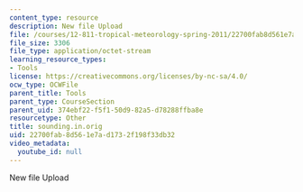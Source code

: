 ```yaml
---
content_type: resource
description: New file Upload
file: /courses/12-811-tropical-meteorology-spring-2011/22700fab8d561e7ad1732f198f33db32_sounding.in.orig
file_size: 3306
file_type: application/octet-stream
learning_resource_types:
- Tools
license: https://creativecommons.org/licenses/by-nc-sa/4.0/
ocw_type: OCWFile
parent_title: Tools
parent_type: CourseSection
parent_uid: 374ebf22-f5f1-50d9-82a5-d78288ffba8e
resourcetype: Other
title: sounding.in.orig
uid: 22700fab-8d56-1e7a-d173-2f198f33db32
video_metadata:
  youtube_id: null
---
```

New file Upload